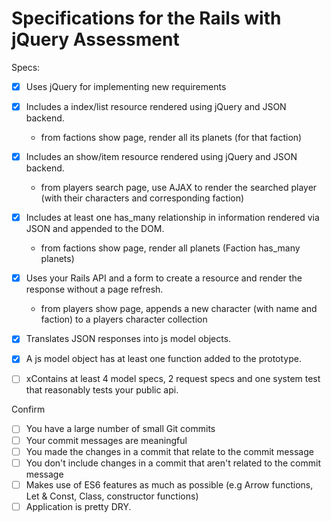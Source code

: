 # Specifications for the Rails with jQuery Assessment

Specs:
- [x] Uses jQuery for implementing new requirements

- [x] Includes a index/list resource rendered using jQuery and JSON backend.
    * from factions show page, render all its planets (for that faction)

- [x] Includes an show/item resource rendered using jQuery and JSON backend.
    * from players search page, use AJAX to render the searched player (with their characters and corresponding faction)

- [x] Includes at least one has_many relationship in information rendered via JSON and appended to the DOM.
    * from factions show page, render all planets (Faction has_many planets)

- [x] Uses your Rails API and a form to create a resource and render the response without a page refresh.
   * from players show page, appends a new character (with name and faction) to a players character collection

- [x] Translates JSON responses into js model objects.

- [x] A js model object has at least one function added to the prototype.

- [ ] xContains at least 4 model specs, 2 request specs and one system test that reasonably tests your public api.

Confirm
- [ ] You have a large number of small Git commits
- [ ] Your commit messages are meaningful
- [ ] You made the changes in a commit that relate to the commit message
- [ ] You don't include changes in a commit that aren't related to the commit message
- [ ] Makes use of ES6 features as much as possible (e.g Arrow functions, Let & Const, Class, constructor functions)
- [ ] Application is pretty DRY.
